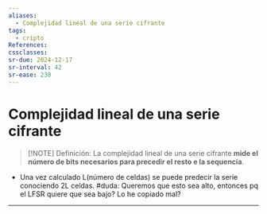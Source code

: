 ```yaml
---
aliases:
  - Complejidad lineal de una serie cifrante
tags:
  - cripto
References: 
cssclasses: 
sr-due: 2024-12-17
sr-interval: 42
sr-ease: 230
---
```

# Complejidad lineal de una serie cifrante
> [!NOTE] Definición: 
> La complejidad lineal de una serie cifrante **mide el número de bits necesarios para precedir el resto e la sequencia**.
> 

+ Una vez calculado L(número de celdas) se puede predecir la serie conociendo 2L celdas.
#duda: Queremos que esto sea alto, entonces pq el LFSR quiere que sea bajo? Lo he copiado mal?
***
